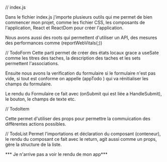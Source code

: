 // index.js 

Dans le fichier index.js j'importe plusieurs outils qui me permet de bien commencer mon projet, comme les fichier CSS, les composants de l'application, React et ReactDom pour créer l'application.

Nous avons aussi des roots qui permettent d'utiliser un API, des mesures des performances comme (reportWebVitals(;))

// TodoForm
Cette parti permet de créer des états locaux grace a useSate comme les titres des taches, la description des taches et les sets permettent l'associations.

Ensuite nous avons la verification du formulaire si le formulaire n'est pas vide, si tout est conforme on appelle (appTodo ) qui va rénitialiser les champs du formulaire.

Le rendu du Formulaire ce fait avec (onSubmit qui est liée a HandleSubmit), le bouton, le champs de texte etc.

// TodoItem

Cette permet d'utiliser des props pour permettre la commuication des diffèrentes actions possibles.

// TodoList 
Permet l'importations et déclaration du composant (conteneur), le rendu du composant ce  fait avec le return, agit aussi comme un props, gère la structure de la liste.

*** Je n'arrive pas a voir le rendu de mon app***
